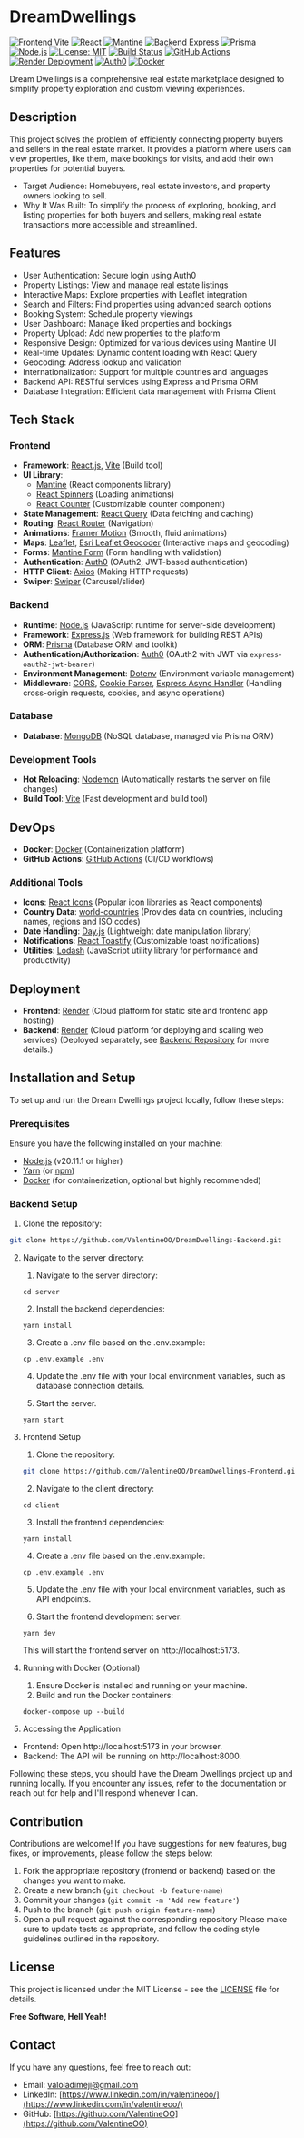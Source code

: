 # DreamDwellings

[![Frontend Vite](https://img.shields.io/badge/frontend-vite-%23646CFF)](https://vitejs.dev/) [![React](https://img.shields.io/badge/react-%2320232a.svg?logo=react&logoColor=%2361DAFB)](https://reactjs.org/) [![Mantine](https://img.shields.io/badge/ui-mantine-%230A192F)](https://mantine.dev/) [![Backend Express](https://img.shields.io/badge/backend-express-%23000000)](https://expressjs.com/) [![Prisma](https://img.shields.io/badge/orm-prisma-%2339A0ED)](https://www.prisma.io/) [![Node.js](https://img.shields.io/badge/node.js-%23339933.svg?logo=node.js&logoColor=white)](https://nodejs.org/) [![License: MIT](https://img.shields.io/badge/License-MIT-yellow.svg)](https://opensource.org/licenses/MIT) [![Build Status](https://img.shields.io/badge/build-passing-brightgreen)](https://github.com/) [![GitHub Actions](https://img.shields.io/badge/ci-cd-%232671E5?logo=githubactions&logoColor=white)](https://github.com/features/actions) [![Render Deployment](https://img.shields.io/badge/deployment-Render-blue)](https://render.com/) [![Auth0](https://img.shields.io/badge/Auth0-%230A192F.svg?logo=auth0&logoColor=white)](https://auth0.com/) [![Docker](https://img.shields.io/badge/Docker-%232496ED.svg?logo=docker&logoColor=white)](https://www.docker.com/)


Dream Dwellings is a comprehensive real estate marketplace designed to simplify property exploration and custom viewing experiences.

## Description
This project solves the problem of efficiently connecting property buyers and sellers in the real estate market. It provides a platform where users can view properties, like them, make bookings for visits, and add their own properties for potential buyers.
- Target Audience: Homebuyers, real estate investors, and property owners looking to sell.
- Why It Was Built: To simplify the process of exploring, booking, and listing properties for both buyers and sellers, making real estate transactions more accessible and streamlined.

## Features
- User Authentication: Secure login using Auth0
- Property Listings: View and manage real estate listings
- Interactive Maps: Explore properties with Leaflet integration
- Search and Filters: Find properties using advanced search options
- Booking System: Schedule property viewings
- User Dashboard: Manage liked properties and bookings
- Property Upload: Add new properties to the platform
- Responsive Design: Optimized for various devices using Mantine UI
- Real-time Updates: Dynamic content loading with React Query
- Geocoding: Address lookup and validation
- Internationalization: Support for multiple countries and languages
- Backend API: RESTful services using Express and Prisma ORM
- Database Integration: Efficient data management with Prisma Client


## Tech Stack
### Frontend
- **Framework**: [React.js](https://reactjs.org/), [Vite](https://vitejs.dev/) (Build tool)
- **UI Library**: 
  - [Mantine](https://mantine.dev/) (React components library)
  - [React Spinners](https://www.npmjs.com/package/react-spinners) (Loading animations)
  - [React Counter](https://www.npmjs.com/package/react-counter) (Customizable counter component)
- **State Management**: [React Query](https://tanstack.com/query/latest/) (Data fetching and caching)
- **Routing**: [React Router](https://reactrouter.com/) (Navigation)
- **Animations**: [Framer Motion](https://www.framer.com/motion/) (Smooth, fluid animations)
- **Maps**: [Leaflet](https://leafletjs.com/), [Esri Leaflet Geocoder](https://github.com/Esri/esri-leaflet-geocoder) (Interactive maps and geocoding)
- **Forms**: [Mantine Form](https://mantine.dev/pages/forms/) (Form handling with validation)
- **Authentication**: [Auth0](https://auth0.com/) (OAuth2, JWT-based authentication)
- **HTTP Client**: [Axios](https://axios-http.com/) (Making HTTP requests)
- **Swiper**: [Swiper](https://swiperjs.com/) (Carousel/slider)

### Backend
- **Runtime**: [Node.js](https://nodejs.org/) (JavaScript runtime for server-side development)
- **Framework**: [Express.js](https://expressjs.com/) (Web framework for building REST APIs)
- **ORM**: [Prisma](https://www.prisma.io/) (Database ORM and toolkit)
- **Authentication/Authorization**: [Auth0](https://auth0.com/) (OAuth2 with JWT via `express-oauth2-jwt-bearer`)
- **Environment Management**: [Dotenv](https://github.com/motdotla/dotenv) (Environment variable management)
- **Middleware**: [CORS](https://expressjs.com/en/resources/middleware/cors.html), [Cookie Parser](https://www.npmjs.com/package/cookie-parser), [Express Async Handler](https://www.npmjs.com/package/express-async-handler) (Handling cross-origin requests, cookies, and async operations)

### Database
- **Database**: [MongoDB](https://www.mongodb.com/) (NoSQL database, managed via Prisma ORM)

### Development Tools
- **Hot Reloading**: [Nodemon](https://nodemon.io/) (Automatically restarts the server on file changes)
- **Build Tool**: [Vite](https://vitejs.dev/) (Fast development and build tool)

## DevOps
- **Docker**: [Docker](https://www.docker.com/) (Containerization platform)
- **GitHub Actions**: [GitHub Actions](https://github.com/features/actions) (CI/CD workflows)

### Additional Tools
- **Icons**: [React Icons](https://react-icons.github.io/react-icons/) (Popular icon libraries as React components)
 - **Country Data**: [world-countries](https://www.npmjs.com/package/world-countries) (Provides data on countries, including names, regions and ISO codes)
-  **Date Handling**: [Day.js](https://day.js.org/) (Lightweight date manipulation library)
- **Notifications**: [React Toastify](https://fkhadra.github.io/react-toastify/) (Customizable toast notifications)
-  **Utilities**: [Lodash](https://lodash.com/) (JavaScript utility library for performance and productivity)

## Deployment
- **Frontend**: [Render](https://render.com/) (Cloud platform for static site and frontend app hosting)
- **Backend**: [Render](https://render.com/) (Cloud platform for deploying and scaling web services) (Deployed separately, see [Backend Repository](https://github.com/ValentineOO/DreamDwellings-Backend) for more details.)


## Installation and Setup

To set up and run the Dream Dwellings project locally, follow these steps:

### Prerequisites

Ensure you have the following installed on your machine:

- [Node.js](https://nodejs.org/) (v20.11.1 or higher)
- [Yarn](https://yarnpkg.com/) (or [npm](https://www.npmjs.com/))
- [Docker](https://www.docker.com/) (for containerization, optional but highly recommended)

### Backend Setup

 1. Clone the repository:
   ```bash
   git clone https://github.com/ValentineOO/DreamDwellings-Backend.git
   ```
  
2. Navigate to the server directory:

    1. Navigate to the server directory:
    ```
    cd server
    ```
    2. Install the backend dependencies:
    ```
    yarn install
    ```
    3. Create a .env file based on the .env.example:
    ```
    cp .env.example .env
    ```
    4. Update the .env file with your local environment variables, such as database connection details.
    
    5. Start the server.
    ``` 
    yarn start
    ```
    
3. Frontend Setup
    1. Clone the repository:
   ```bash
   git clone https://github.com/ValentineOO/DreamDwellings-Frontend.git
   ```
   
    2. Navigate to the client directory:
    ```
    cd client
    ```
    3. Install the frontend dependencies:
    ```
    yarn install
    ```
    4. Create a .env file based on the .env.example:
    ```
   cp .env.example .env
    ```
    5. Update the .env file with your local environment variables, such as API endpoints.
    
    6. Start the frontend development server:
    ```
    yarn dev
    ```
    This will start the frontend server on http://localhost:5173.

4. Running with Docker (Optional)
    1. Ensure Docker is installed and running on your machine.
    2. Build and run the Docker containers:
    
    ```
    docker-compose up --build
    ```
5. Accessing the Application
- Frontend: Open http://localhost:5173 in your browser.
- Backend: The API will be running on http://localhost:8000.

Following these steps, you should have the Dream Dwellings project up and running locally. If you encounter any issues, refer to the documentation or reach out for help and I'll respond whenever I can.

## Contribution
Contributions are welcome! If you have suggestions for new features, bug fixes, or improvements, please follow the steps below:

1. Fork the appropriate repository (frontend or backend) based on the changes you want to make.
2. Create a new branch (`git checkout -b feature-name`)
3. Commit your changes (`git commit -m 'Add new feature'`)
4. Push to the branch (`git push origin feature-name`)
5. Open a pull request against the corresponding repository
Please make sure to update tests as appropriate, and follow the coding style guidelines outlined in the repository.

## License

This project is licensed under the MIT License - see the [LICENSE](LICENSE) file for details.

**Free Software, Hell Yeah!**

## Contact

If you have any questions, feel free to reach out:

- Email: [valoladimeji@gmail.com](mailto:valoladimeji@gmail.com)
- LinkedIn: [https://www.linkedin.com/in/valentineoo/](https://www.linkedin.com/in/valentineoo/)
- GitHub: [https://github.com/ValentineOO](https://github.com/ValentineOO)
